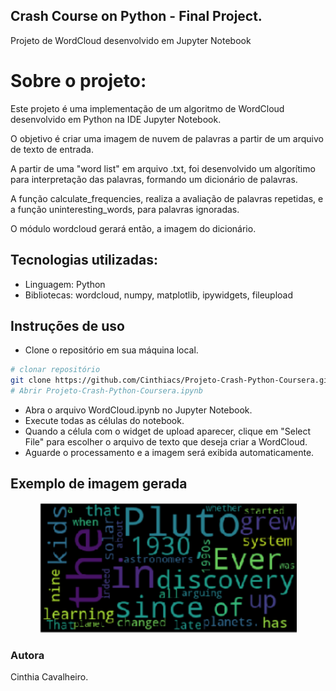 ## Crash Course on Python - Final Project.

Projeto de WordCloud desenvolvido em Jupyter Notebook

# Sobre o projeto:

Este projeto é uma implementação de um algoritmo de WordCloud desenvolvido em Python na IDE Jupyter Notebook. 

O objetivo é criar uma imagem de nuvem de palavras a partir de um arquivo de texto de entrada.

A partir de uma "word list" em arquivo .txt, foi desenvolvido um algorítimo para interpretação das palavras, formando um dicionário de palavras.

A função calculate_frequencies, realiza a avaliação de palavras repetidas, e a função uninteresting_words, para palavras ignoradas.

O módulo wordcloud gerará então, a imagem do dicionário.

## Tecnologias utilizadas:

- Linguagem: Python
- Bibliotecas: wordcloud, numpy, matplotlib, ipywidgets, fileupload

## Instruções de uso

- Clone o repositório em sua máquina local.
```bash
# clonar repositório
git clone https://github.com/Cinthiacs/Projeto-Crash-Python-Coursera.git
# Abrir Projeto-Crash-Python-Coursera.ipynb 
```
- Abra o arquivo WordCloud.ipynb no Jupyter Notebook.
- Execute todas as células do notebook.
- Quando a célula com o widget de upload aparecer, clique em "Select File" para escolher o arquivo de texto que deseja criar a WordCloud.
- Aguarde o processamento e a imagem será exibida automaticamente.

## Exemplo de imagem gerada

<div align="center">
  <img width= "411" alt="IMG_20230202_113442" src="https://github.com/Cinthiacs/Primeiro-Projeto-Crash-Python-Coursera/blob/main/wordCloud.png">
</div>

### Autora
Cinthia Cavalheiro.
